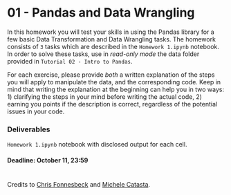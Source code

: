 # 01 - Pandas and Data Wrangling

In this homework you will test your skills in using the Pandas library for a few basic Data Transformation and Data Wrangling tasks.
The homework consists of `3` tasks which are described in the `Homework 1.ipynb` notebook.
In order to solve these tasks, use in *read-only mode* the data folder provided in `Tutorial 02 - Intro to Pandas`.

For each exercise, please provide *both* a written explanation of the steps you will apply to manipulate the data, and the 
corresponding code. Keep in mind that writing the explanation at the beginning can help you in two ways: 1) clarifying the steps in your
mind before writing the actual code, 2) earning you points if the description is correct, regardless of the potential issues in your code.

### Deliverables
`Homework 1.ipynb` notebook with disclosed output for each cell. 

#### Deadline: October 11, 23:59

#
Credits to [Chris Fonnesbeck](https://github.com/fonnesbeck) and [Michele Catasta](https://github.com/pirroh).
